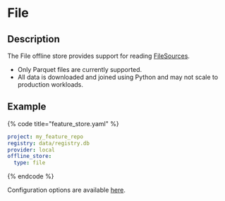# File

## Description

The File offline store provides support for reading [FileSources](../data-sources/file.md).

* Only Parquet files are currently supported.
* All data is downloaded and joined using Python and may not scale to production workloads.

## Example

{% code title="feature_store.yaml" %}
```yaml
project: my_feature_repo
registry: data/registry.db
provider: local
offline_store:
  type: file
```
{% endcode %}

Configuration options are available [here](https://rtd.feast.dev/en/latest/#feast.repo_config.FileOfflineStoreConfig).
